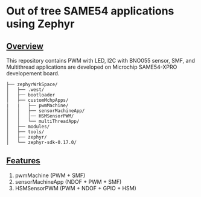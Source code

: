 # Out of tree SAME54 applications using Zephyr

## [Overview](#overview)
This repository contains PWM with LED, I2C with BNO055 sensor, SMF, and Multithread applications are developed on Microchip SAME54-XPRO developement board.

    ├── zephyrWrkSpace/
    │   ├── .west/
    │   ├── bootloader
    │   ├── customMchpApps/
    |   |   ├── pwmMachine/
    │   │   ├── sensorMachineApp/
    │   │   │── HSMSensorPWM/
    │   │   └── multiThreadApp/
    │   ├── modules/
    │   ├── tools/
    │   ├── zephyr/
    │   └── zephyr-sdk-0.17.0/
  

## [Features](#features)
1. pwmMachine (PWM + SMF)
2. sensorMachineApp (NDOF + PWM + SMF)
3. HSMSensorPWM (PWM + NDOF + GPIO + HSM)
